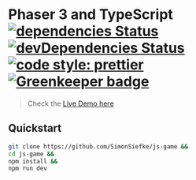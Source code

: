 # Phaser 3 and TypeScript [![dependencies Status](https://img.shields.io/david/SimonSiefke/js-game.svg)](https://david-dm.org/SimonSiefke/js-game) [![devDependencies Status](https://img.shields.io/david/dev/SimonSiefke/js-game.svg)](https://david-dm.org/SimonSiefke/js-game?type=dev) [![code style: prettier](https://img.shields.io/badge/code_style-prettier-ff69b4.svg?style=flat-square)](https://github.com/prettier/prettier) [![Greenkeeper badge](https://badges.greenkeeper.io/SimonSiefke/js-game.svg)](https://greenkeeper.io/)

> Check the [Live Demo here](https://blissful-lamarr-c0c112.netlify.com)

## Quickstart

```bash
git clone https://github.com/SimonSiefke/js-game &&
cd js-game &&
npm install &&
npm run dev
```
